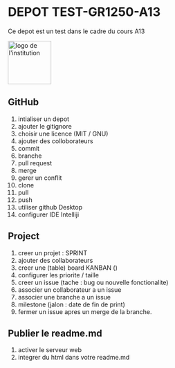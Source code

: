 # DEPOT TEST-GR1250-A13
Ce depot est un test dans le cadre du cours A13

<img src="./docs/images/logo.jng" alt="logo de l'institution" width="100px">

## GitHub
1. intialiser un depot
2. ajouter le gitignore
3. choisir une licence (MIT / GNU)
4. ajouter des colloborateurs
5. commit
6. branche
7. pull request
8. merge 
9. gerer un conflit
10. clone
11. pull
12. push
13. utiliser github Desktop
14. configurer IDE Intelliji

## Project
1. creer un projet : SPRINT
2. ajouter des collaborateurs
3. creer une (table) board KANBAN ()
4. configurer les priorite / taille
5. creer un issue (tache : bug ou nouvelle fonctionalite) 
6. associer un collaborateur a un issue
7. associer une branche a un issue
8. milestone (jalon : date de fin de print)
9. fermer un issue apres un merge de la branche.

## Publier le readme.md
1. activer le serveur web
2. integrer du html dans votre readme.md
